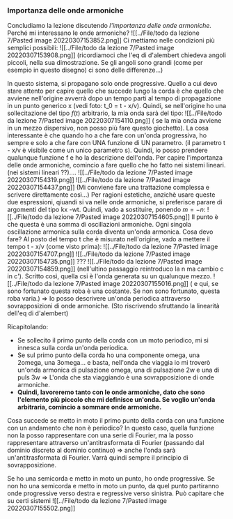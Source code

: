 ### Importanza delle onde armoniche
 Concludiamo la lezione discutendo _l'importanza delle onde armoniche._
Perché mi interessano le onde armoniche?
![[../File/todo da lezione 7/Pasted image 20220307153852.png]]
Ci mettiamo nelle condizioni più semplici possibili:
![[../File/todo da lezione 7/Pasted image 20220307153908.png]]
(ricordiamoci che l'eq di d'alembert chiedeva angoli piccoli, nella sua dimostrazione. Se gli angoli sono grandi (come per esempio in questo disegno) ci sono delle differenze...)

In questo sistema, si propagano solo onde progressive. Quello a cui devo stare attento per capire quello che succede lungo la corda è che quello che avviene nell'origine avverrà dopo un tempo parti al tempo di propagazione in un punto generico x (vedi foto: t_0 = t - x/v).
Quindi, se nell'origine ho una sollecitazione del tipo $f(t)$ arbitrario, la mia onda sarà del tipo:
![[../File/todo da lezione 7/Pasted image 20220307154110.png]]
( se la mia onda avviene in un mezzo dispersivo, non posso più fare questo giochetto).
La cosa interessante è che quando ho a che fare con un'onda progressiva, ho sempre e solo a che fare con UNA funzione di UN parametro. (il parametro t - x/v è visibile come un unico parametro s). Quindi, io posso prendere qualunque funzione f e ho la descrizione dell'onda. Per capire l'importanza delle onde armoniche, comincio a fare quello che ho fatto nei sistemi lineari. (nei sistemi lineari ??)....
![[../File/todo da lezione 7/Pasted image 20220307154319.png]]
![[../File/todo da lezione 7/Pasted image 20220307154437.png]]
(Mi conviene fare una trattazione complessa e scrivere direttamente così...)
Per ragioni estetiche, anzichè usare queste due espressioni, qiuandi si va nelle onde armoniche, si preferisce parare di argomenti del tipo kx -wt. Quindi, vado a sostituire, ponendo $m = -n$:
![[../File/todo da lezione 7/Pasted image 20220307154605.png]]
Il punto è che questa è una somma di oscillazioni armoniche. Ogni singola oscillazione armonica sulla corda diventa un'onda armonica. Cosa devo fare? Al posto del tempo t che è misurato nell'origine, vado a mettere il tempo t - x/v (come visto prima):
![[../File/todo da lezione 7/Pasted image 20220307154707.png]]
![[../File/todo da lezione 7/Pasted image 20220307154735.png]]
???
![[../File/todo da lezione 7/Pasted image 20220307154859.png]]
(nell'ultino passaggio reintroduco la n ma cambio c in c').
Scritto così, quella csi è l'onda generata su un qualunque mezzo.
![[../File/todo da lezione 7/Pasted image 20220307155016.png]]
( e qui, se sono fortunato questa roba è una costante. Se non sono fortunato, questa roba varia.)
=> Io posso descrivere un'onda periodica attraverso sovrapposizioni di onde armoniche. (Sto riscrivendo sfruttando la linearità dell'eq di d'alembert)

Ricapitolando:
- Se sollecito il primo punto della corda con un moto periodico, mi si innesca sulla corda un'onda periodica.
- Se sul primo punto della corda ho una componente omega, una 2omega, una 3omega... e basta, nell'onda che viaggia io mi troverò un'onda armonica di pulsazione omega, una di pulsazione 2w e una di puls 3w => L'onda che sta viaggiando è una sovrapposizione di onde armoniche.
- __Quindi, lavoreremo tanto con le onde armoniche, dato che sono l'elemento più piccolo che mi definisce un'onda. Se voglio un'onda arbitraria, comincio a sommare onde armoniche.__

Cosa succede se metto in moto il primo punto della corda con una funzione con un andamento che non è periodico? In questo caso, quella funzione non la posso rappresentare con una serie di Fourier, ma la posso rappresentare attraverso un'antitrasformata di Fourier (passando dal dominio discreto al dominio continuo) => anche l'onda sarà un'antitrasformata di Fourier.
Varrà quindi sempre il principio di sovrapposizione.

Se ho una semicorda e metto in moto un punto, ho onde progressive.
Se non ho una semicorda e metto in moto un punto, da quel punto partiranno onde progressive verso destra e regressive verso sinistra. Può capitare che su certi sistemi
![[../File/todo da lezione 7/Pasted image 20220307155502.png]]
